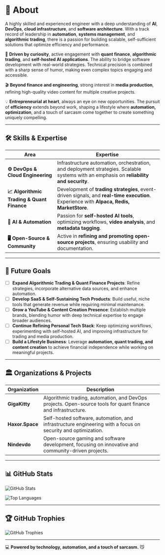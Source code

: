 # 🥷 About

A highly skilled and experienced engineer with a deep understanding of **AI**, **DevOps**, **cloud infrastructure**, and **software architecture**. With a track record of leadership in **automation**, **systems management**, and **algorithmic trading**, there is a passion for building scalable, self-sufficient solutions that optimize efficiency and performance.

🔹 **Driven by curiosity**, active engagement with **quant finance**, **algorithmic trading**, and **self-hosted AI applications**. The ability to bridge software development with real-world strategies. Technical precision is combined with a sharp sense of humor, making even complex topics engaging and accessible.

🎬 **Beyond finance and engineering**, strong interest in **media production**, refining high-quality video content for multiple creative projects.

💡 **Entrepreneurial at heart**, always an eye on new opportunities. The pursuit of **efficiency** extends beyond work, shaping a lifestyle where **automation, optimization**, and a touch of sarcasm come together to create something uniquely compelling.

---

## 🛠 Skills & Expertise

| Area | Expertise |
|------|-----------|
| **⚙️ DevOps & Cloud Engineering** | Infrastructure automation, orchestration, and deployment strategies. Scalable systems with an emphasis on **reliability and security**. |
| **📈 Algorithmic Trading & Quant Finance** | Development of **trading strategies**, event-driven signals, and **real-time execution**. Experience with **Alpaca, Redis, MarketStore**. |
| **🤖 AI & Automation** | Passion for **self-hosted AI tools**, optimizing workflows, **video analysis**, and **metadata tagging**. |
| **🖥 Open-Source & Community** | Active in **refining and promoting open-source projects**, ensuring usability and documentation. |

---

## 🎯 Future Goals

- [ ] **Expand Algorithmic Trading & Quant Finance Projects**: Refine strategies, incorporate alternative data sources, and enhance automation.
- [ ] **Develop SaaS & Self-Sustaining Tech Products**: Build useful, niche tools that generate revenue while requiring minimal maintenance.
- [ ] **Grow a YouTube & Content Creation Presence**: Establish multiple brands, blending humor with deep technical expertise to engage broader audiences.
- [ ] **Continue Refining Personal Tech Stack**: Keep optimizing workflows, experimenting with self-hosted AI, and improving infrastructure for trading and media production.
- [ ] **Build a Lifestyle Business**: Leverage **automation, quant trading, and content creation** to achieve financial independence while working on meaningful projects.

---

## 🏛 Organizations & Projects

| Organization | Description |
|-------------|------------|
| **GigaKitty** | Algorithmic trading, automation, and DevOps projects. Open-source tools for quant finance and infrastructure. |
| **Haxor.Space** | Self-hosted software, automation, and infrastructure engineering with a focus on security and optimization. |
| **Nindevdo** | Open-source gaming and software development, focusing on innovative and community-driven projects. |

---

## 📊 GitHub Stats

![GitHub Stats](https://github-readme-stats.vercel.app/api?username=brandoncamenisch&show_icons=true&theme=radical)

![Top Languages](https://github-readme-stats.vercel.app/api/top-langs/?username=brandoncamenisch&layout=compact&theme=radical)

---

## 🏆 GitHub Trophies

![GitHub Trophies](https://github-profile-trophy.vercel.app/?username=brandoncamenisch&theme=darkhub)

---

💻 **Powered by technology, automation, and a touch of sarcasm.** 😼
